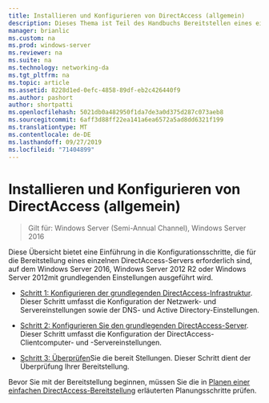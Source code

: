 ```yaml
---
title: Installieren und Konfigurieren von DirectAccess (allgemein)
description: Dieses Thema ist Teil des Handbuchs Bereitstellen eines einzelnen DirectAccess-Servers mit dem Assistenten für die ersten Schritte für Windows Server 2016
manager: brianlic
ms.custom: na
ms.prod: windows-server
ms.reviewer: na
ms.suite: na
ms.technology: networking-da
ms.tgt_pltfrm: na
ms.topic: article
ms.assetid: 8228d1ed-0efc-4858-89df-eb2c426440f9
ms.author: pashort
author: shortpatti
ms.openlocfilehash: 5021db0a482950f1da7de3a0d375d287c073aeb8
ms.sourcegitcommit: 6aff3d88ff22ea141a6ea6572a5ad8dd6321f199
ms.translationtype: MT
ms.contentlocale: de-DE
ms.lasthandoff: 09/27/2019
ms.locfileid: "71404899"
---
```

# <a name="install-and-configure-basic-directaccess"></a>Installieren und Konfigurieren von DirectAccess (allgemein)

>Gilt für: Windows Server (Semi-Annual Channel), Windows Server 2016

Diese Übersicht bietet eine Einführung in die Konfigurationsschritte, die für die Bereitstellung eines einzelnen DirectAccess-Servers erforderlich sind, auf dem Windows Server 2016, Windows Server 2012 R2 oder Windows Server 2012mit grundlegenden Einstellungen ausgeführt wird.  
  
-   [Schritt 1: Konfigurieren der grundlegenden DirectAccess-Infrastruktur](da-basic-configure-s1-infrastructure.md). Dieser Schritt umfasst die Konfiguration der Netzwerk- und Servereinstellungen sowie der DNS- und Active Directory-Einstellungen.  
  
-   [Schritt 2: Konfigurieren Sie den grundlegenden DirectAccess-Server](da-basic-configure-s2-server.md). Dieser Schritt umfasst die Konfiguration der DirectAccess-Clientcomputer- und -Servereinstellungen.  
  
-   [Schritt 3: Überprüfen](da-basic-configure-s3-verify.md)Sie die bereit Stellungen. Dieser Schritt dient der Überprüfung Ihrer Bereitstellung.  
  
Bevor Sie mit der Bereitstellung beginnen, müssen Sie die in [Planen einer einfachen DirectAccess-Bereitstellung](Plan-a-Basic-DirectAccess-Deployment.md) erläuterten Planungsschritte prüfen.  
  


